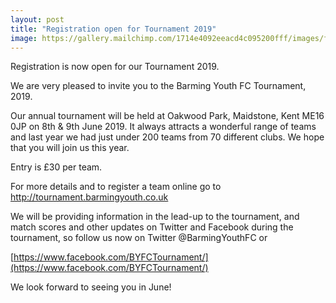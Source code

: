 ```yaml
---
layout: post
title: "Registration open for Tournament 2019"
image: https://gallery.mailchimp.com/1714e4092eeacd4c095200fff/images/f9f28e28-7f79-46ce-ba5a-172e6d5bdb7c.png
---
```


Registration is now open for our Tournament 2019.

We are very pleased to invite you to the Barming Youth FC Tournament, 2019.

Our annual tournament will be held at Oakwood Park, Maidstone, Kent ME16 0JP on 8th & 9th June 2019. It always attracts a wonderful range of teams and last year we had just under 200 teams from 70 different clubs. We hope that you will join us this year.

Entry is £30 per team.

For more details and to register a team online go to http://tournament.barmingyouth.co.uk 

We will be providing information in the lead-up to the tournament, and match scores and other updates on Twitter and Facebook during the tournament, so follow us now on Twitter @BarmingYouthFC or 

[https://www.facebook.com/BYFCTournament/](https://www.facebook.com/BYFCTournament/)

We look forward to seeing you in June!








